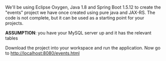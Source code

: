 We'll be using Eclipse Oxygen, Java 1.8 and Spring Boot 1.5.12 to create the "events" project we have once created using pure java and JAX-RS.
The code is not complete, but it can be used as a starting point for your projects.
<p>
<b>ASSUMPTION</b>: you have your MySQL server up and it has the relevant tables
</p>
Download the project into your workspace and run the application.
Now go to <a href="http://localhost:8080/events.html">http://localhost:8080/events.html</a>